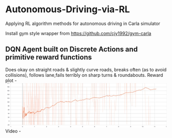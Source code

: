 # Autonomous-Driving-via-RL
Applying RL algorithm methods for autonomous driving in Carla simulator

Install gym style wrapper from https://github.com/cjy1992/gym-carla

## DQN Agent built on Discrete Actions and primitive reward functions
Does okay on straight roads & slightly curve roads, breaks often (as to avoid collisions), follows lane,fails terribly on sharp turns & roundabouts.
Reward plot - 
![p](https://github.com/akjayant/Autonomous-Driving-via-RL/blob/main/DQN_Discrete_drive/training_plot.jpg)
Video - 

